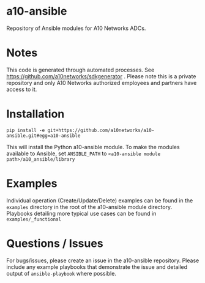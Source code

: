 # a10-ansible
Repository of Ansible modules for A10 Networks ADCs.

# Notes
This code is generated through automated processes. See https://github.com/a10networks/sdkgenerator . Please note this is a private repository and only A10 Networks authorized employees and partners have access to it.

# Installation
`pip install -e git+https://github.com/a10networks/a10-ansible.git#egg=a10-ansible`

This will install the Python a10-ansible module. To make the modules available to Ansible, set `ANSIBLE_PATH` to `<a10-ansible module path>/a10_ansible/library`

# Examples
Individual operation (Create/Update/Delete) examples can be found in the `examples` directory in the root of the a10-ansible module directory.
Playbooks detailing more typical use cases can be found in `examples/_functional`

# Questions / Issues
For bugs/issues, please create an issue in the a10-ansible repository. Please include any example playbooks that demonstrate the issue and detailed output of `ansible-playbook` where possible.
